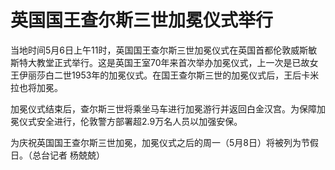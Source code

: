 # 英国国王查尔斯三世加冕仪式举行

当地时间5月6日上午11时，英国国王查尔斯三世加冕仪式在英国首都伦敦威斯敏斯特大教堂正式举行。这是英国王室70年来首次举办加冕仪式，上一次是已故女王伊丽莎白二世1953年的加冕仪式。在国王查尔斯三世的加冕仪式后，王后卡米拉也将加冕。

加冕仪式结束后，查尔斯三世将乘坐马车进行加冕游行并返回白金汉宫。为保障加冕仪式安全进行，伦敦警方部署超2.9万名人员以加强安保。

为庆祝英国国王查尔斯三世加冕，加冕仪式之后的周一（5月8日）将被列为节假日。（总台记者 杨兢兢）

